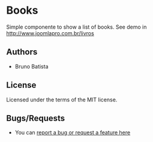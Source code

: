 Books
=====

Simple componente to show a list of books. See demo in http://www.joomlapro.com.br/livros

## Authors

* Bruno Batista

## License

Licensed under the terms of the MIT license.

## Bugs/Requests

* You can [report a bug or request a feature here](http://github.com/joomlapro/com_books/issues)